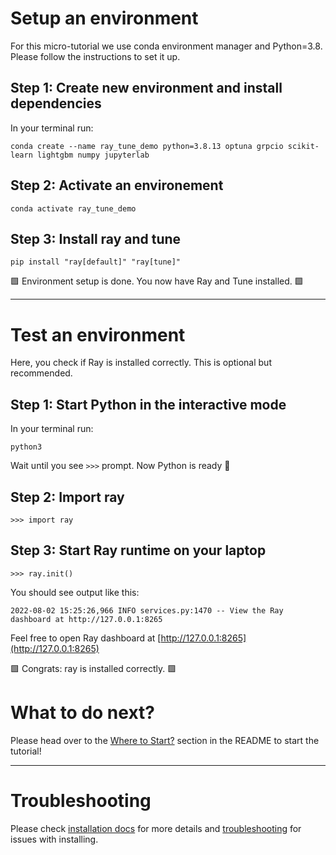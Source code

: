 # Setup an environment
For this micro-tutorial we use conda environment manager and Python=3.8. Please follow the instructions to set it up.

## Step 1: Create new environment and install dependencies

In your terminal run:
```
conda create --name ray_tune_demo python=3.8.13 optuna grpcio scikit-learn lightgbm numpy jupyterlab
```

## Step 2: Activate an environement
```
conda activate ray_tune_demo
```

## Step 3: Install ray and tune
```
pip install "ray[default]" "ray[tune]"              
```

🟩 Environment setup is done. You now have Ray and Tune installed. 🟩

----

# Test an environment
Here, you check if Ray is installed correctly. This is optional but recommended.

## Step 1: Start Python in the interactive mode
In your terminal run:
```
python3
```
Wait until you see `>>>` prompt. Now Python is ready :snake:

## Step 2: Import ray
```
>>> import ray
```

## Step 3: Start Ray runtime on your laptop
```
>>> ray.init()
```

You should see output like this:
```
2022-08-02 15:25:26,966 INFO services.py:1470 -- View the Ray dashboard at http://127.0.0.1:8265
```
Feel free to open Ray dashboard at [http://127.0.0.1:8265](http://127.0.0.1:8265)

🟩 Congrats: ray is installed correctly. 🟩

# What to do next?
Please head over to the [Where to Start?](https://github.com/kamil-kaczmarek/ray-tune-micro-tutorial/blob/kk/dev/README.md#where-to-start) section in the README to start the tutorial!

----

# Troubleshooting
Please check [installation docs](https://docs.ray.io/en/latest/ray-overview/installation.html) for more details and [troubleshooting](https://docs.ray.io/en/latest/ray-overview/installation.html#troubleshooting) for issues with installing.
